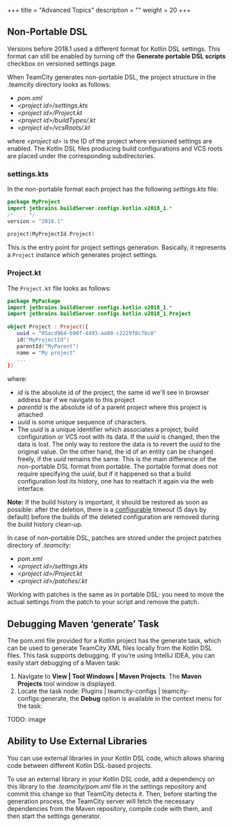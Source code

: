 +++
title = "Advanced Topics"
description = ""
weight = 20
+++

## Non-Portable DSL

Versions before 2018.1 used a different format for Kotlin DSL settings. This format can still be enabled by turning off the **Generate portable DSL scripts** checkbox on versioned settings page.

When TeamCity generates non-portable DSL, the project structure in the .teamcity directory looks as follows:

* *pom.xml*
* *&lt;project id&gt;/settings.kts*
* *&lt;project id&gt;/Project.kt*
* *&lt;project id&gt;/buildTypes/<build conf id>.kt*
* *&lt;project id&gt;/vcsRoots/<vcs root id>.kt*

where *&lt;project id&gt;* is the ID of the project where versioned settings are enabled. The Kotlin DSL files producing build configurations and VCS roots are placed under the corresponding subdirectories.

### settings.kts

In the non-portable format each project has the following *settings.kts* file:

```kotlin
package MyProject
import jetbrains.buildServer.configs.kotlin.v2018_1.*
/* ... */
version = "2018.1"
 
project(MyProjectId.Project)
```
This is the entry point for project settings generation. Basically, it represents a `Project` instance which generates project settings.

### Project.kt

The `Project.kt` file looks as follows:

```kotlin
package MyPackage
import jetbrains.buildServer.configs.kotlin.v2018_1.*
import jetbrains.buildServer.configs.kotlin.v2018_1.Project
 
object Project : Project({
   uuid = "05acd964-b90f-4493-aa09-c2229f8c76c0"
   id("MyProjectId")
   parentId("MyParent")
   name = "My project"
   ...
})
``` 

where:

* *id* is the absolute id of the project, the same id we'll see in browser address bar if we navigate to this project
* *parentId* is the absolute id of a parent project where this project is attached
* *uuid* is some unique sequence of characters.
* The *uuid* is a unique identifier which associates a project, build configuration or VCS root with its data. If the *uuid* is changed, then the data is lost. The only way to restore the data is to revert the *uuid* to the original value. On the other hand, the id of an entity can be changed freely, if the *uuid* remains the same. This is the main difference of the non-portable DSL format from portable. The portable format does not require specifying the *uuid*, but if it happened so that a build configuration lost its history, one has to reattach it again via the web interface. 

**Note:** If the build history is important, it should be restored as soon as possible: after the deletion, there is a [configurable](http://) timeout (5 days by default) before the builds of the deleted configuration are removed during the build history clean-up.

In case of non-portable DSL, patches are stored under the project patches directory of *.teamcity*:

* *pom.xml*
* *&lt;project id&gt;/settings.kts*
* *&lt;project id&gt;/Project.kt*
* *&lt;project id&gt;/patches/<uuid>.kt*

Working with patches is the same as in portable DSL: you need to move the actual settings from the patch to your script and remove the patch.

## Debugging Maven ‘generate’ Task

The pom.xml file provided for a Kotlin project has the generate task, which can be used to generate TeamCity XML files locally from the Kotlin DSL files. This task supports debugging. If you’re using IntelliJ IDEA, you can easily start debugging of a Maven task:

1. Navigate to **View | Tool Windows | Maven Projects**. The **Maven Projects** tool window is displayed.
2. Locate the task node: Plugins | teamcity-configs | teamcity-configs:generate, the **Debug** option is available in the context menu for the task:

TODO: image

## Ability to Use External Libraries 

You can use external libraries in your Kotlin DSL code, which allows sharing code between different Kotlin DSL-based projects.

To use an external library in your Kotlin DSL code, add a dependency on this library to the _.teamcity/pom.xml_ file in the settings repository and commit this change so that TeamCity detects it. Then, before starting the generation process, the TeamCity server will fetch the necessary dependencies from the Maven repository, compile code with them, and then start the settings generator.